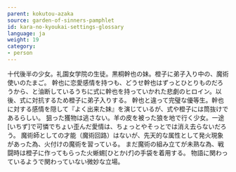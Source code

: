 ```yaml
---
parent: kokutou-azaka
source: garden-of-sinners-pamphlet
id: kara-no-kyoukai-settings-glossary
language: ja
weight: 19
category:
- person
---
```


十代後半の少女。礼園女学院の生徒。黒桐幹也の妹。橙子に弟子入り中の、魔術使いのたまご。
幹也に恋愛感情を持つも、どうせ幹也はずっとひとりものだろうから、と油断しているうちに式に幹也を持っていかれた悲劇のヒロイン。以後、式に対抗するため橙子に弟子入りする。
幹也と違って完璧な優等生。幹也に対する感情を隠して『よく出来た妹』を演じているが、式や橙子には筒抜けであるらしい。
狙った獲物は逃さない。羊の皮を被った狼を地で行く少女。一途[いちず]で可憐でちょい歪んだ愛情は、ちょっとやそっとでは消え去らないだろう。
魔術師としての才能（魔術回路）はないが、先天的な属性として発火現象があった為、火付けの魔術を習っている。
まだ魔術の組み立てが未熟な為、戦闘時は橙子に作ってもらった火蜥蜴[ひとかげ]の手袋を着用する。
物語に関わっているようで関わっていない微妙な立場。

